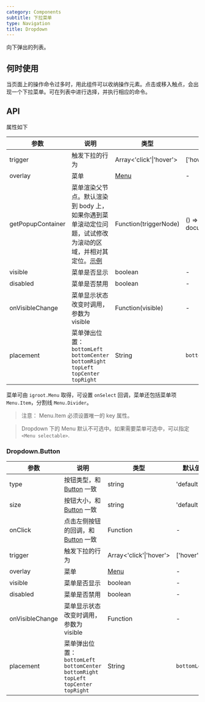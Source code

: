 ```yaml
---
category: Components
subtitle: 下拉菜单
type: Navigation
title: Dropdown
---
```


向下弹出的列表。

## 何时使用

当页面上的操作命令过多时，用此组件可以收纳操作元素。点击或移入触点，会出现一个下拉菜单。可在列表中进行选择，并执行相应的命令。

## API

属性如下

| 参数        | 说明             | 类型               | 默认值       |
|-------------|------------------|--------------------|--------------|
| trigger     | 触发下拉的行为   | Array<'click'\|'hover'> | ['hover']        |
| overlay     | 菜单         | [Menu](/components/menu) | -     |
| getPopupContainer | 菜单渲染父节点。默认渲染到 body 上，如果你遇到菜单滚动定位问题，试试修改为滚动的区域，并相对其定位。[示例](http://codepen.io/anon/pen/xVBOVQ?editors=001) | Function(triggerNode) | () => document.body |
| visible     | 菜单是否显示 | boolean   | -           |
| disabled    | 菜单是否禁用 | boolean   | -           |
| onVisibleChange  | 菜单显示状态改变时调用，参数为 visible | Function(visible) | - |
| placement | 菜单弹出位置：`bottomLeft` `bottomCenter` `bottomRight` `topLeft` `topCenter` `topRight` | String | `bottomLeft` |

菜单可由 `igroot.Menu` 取得，可设置 `onSelect` 回调，菜单还包括菜单项 `Menu.Item`，分割线 `Menu.Divider`。

> 注意： Menu.Item 必须设置唯一的 key 属性。

> Dropdown 下的 Menu 默认不可选中。如果需要菜单可选中，可以指定 `<Menu selectable>`.

### Dropdown.Button

| 参数        | 说明             | 类型               | 默认值       |
|-------------|------------------|--------------------|--------------|
| type        | 按钮类型，和 [Button](/components/button/) 一致 | string | 'default' |
| size        | 按钮大小，和 [Button](/components/button/) 一致 | string | 'default' |
| onClick     | 点击左侧按钮的回调，和 [Button](/components/button/) 一致 | Function   | - |
| trigger     | 触发下拉的行为   | Array<'click'\|'hover'> | ['hover']        |
| overlay     | 菜单         | [Menu](/components/menu/) | -     |
| visible     | 菜单是否显示 | boolean   | -           |
| disabled    | 菜单是否禁用 | boolean   | -           |
| onVisibleChange  | 菜单显示状态改变时调用，参数为 visible | Function | - |
| placement | 菜单弹出位置：`bottomLeft` `bottomCenter` `bottomRight` `topLeft` `topCenter` `topRight` | String | `bottomLeft` |
